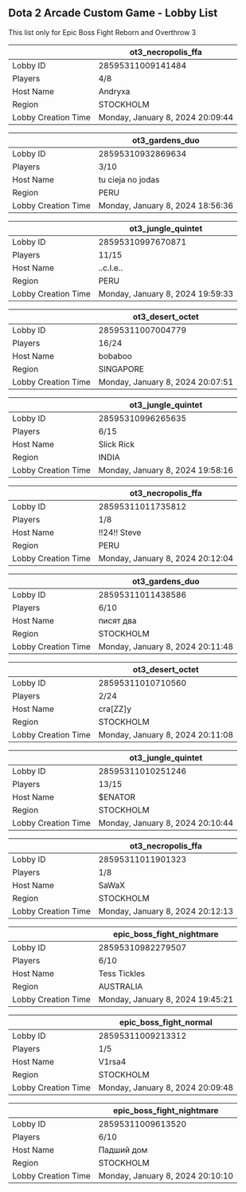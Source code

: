 ## Dota 2 Arcade Custom Game - Lobby List

This list only for Epic Boss Fight Reborn and Overthrow 3

|  | ot3_necropolis_ffa |
| ------ | ------ |
| Lobby ID | 28595311009141484 |
| Players | 4/8 |
| Host Name | Andryxa |
| Region | STOCKHOLM |
| Lobby Creation Time | Monday, January 8, 2024 20:09:44 |


|  | ot3_gardens_duo |
| ------ | ------ |
| Lobby ID | 28595310932869634 |
| Players | 3/10 |
| Host Name | tu cieja no jodas |
| Region | PERU |
| Lobby Creation Time | Monday, January 8, 2024 18:56:36 |


|  | ot3_jungle_quintet |
| ------ | ------ |
| Lobby ID | 28595310997670871 |
| Players | 11/15 |
| Host Name | ..c.I.e.. |
| Region | PERU |
| Lobby Creation Time | Monday, January 8, 2024 19:59:33 |


|  | ot3_desert_octet |
| ------ | ------ |
| Lobby ID | 28595311007004779 |
| Players | 16/24 |
| Host Name | bobaboo |
| Region | SINGAPORE |
| Lobby Creation Time | Monday, January 8, 2024 20:07:51 |


|  | ot3_jungle_quintet |
| ------ | ------ |
| Lobby ID | 28595310996265635 |
| Players | 6/15 |
| Host Name | Slick Rick |
| Region | INDIA |
| Lobby Creation Time | Monday, January 8, 2024 19:58:16 |


|  | ot3_necropolis_ffa |
| ------ | ------ |
| Lobby ID | 28595311011735812 |
| Players | 1/8 |
| Host Name | !!24!! Steve |
| Region | PERU |
| Lobby Creation Time | Monday, January 8, 2024 20:12:04 |


|  | ot3_gardens_duo |
| ------ | ------ |
| Lobby ID | 28595311011438586 |
| Players | 6/10 |
| Host Name | писят два |
| Region | STOCKHOLM |
| Lobby Creation Time | Monday, January 8, 2024 20:11:48 |


|  | ot3_desert_octet |
| ------ | ------ |
| Lobby ID | 28595311010710560 |
| Players | 2/24 |
| Host Name | cra[ZZ]y |
| Region | STOCKHOLM |
| Lobby Creation Time | Monday, January 8, 2024 20:11:08 |


|  | ot3_jungle_quintet |
| ------ | ------ |
| Lobby ID | 28595311010251246 |
| Players | 13/15 |
| Host Name | $ENATOR |
| Region | STOCKHOLM |
| Lobby Creation Time | Monday, January 8, 2024 20:10:44 |


|  | ot3_necropolis_ffa |
| ------ | ------ |
| Lobby ID | 28595311011901323 |
| Players | 1/8 |
| Host Name | SaWaX |
| Region | STOCKHOLM |
| Lobby Creation Time | Monday, January 8, 2024 20:12:13 |


|  | epic_boss_fight_nightmare |
| ------ | ------ |
| Lobby ID | 28595310982279507 |
| Players | 6/10 |
| Host Name | Tess Tickles |
| Region | AUSTRALIA |
| Lobby Creation Time | Monday, January 8, 2024 19:45:21 |


|  | epic_boss_fight_normal |
| ------ | ------ |
| Lobby ID | 28595311009213312 |
| Players | 1/5 |
| Host Name | V1rsa4 |
| Region | STOCKHOLM |
| Lobby Creation Time | Monday, January 8, 2024 20:09:48 |


|  | epic_boss_fight_nightmare |
| ------ | ------ |
| Lobby ID | 28595311009613520 |
| Players | 6/10 |
| Host Name | Падший дом |
| Region | STOCKHOLM |
| Lobby Creation Time | Monday, January 8, 2024 20:10:10 |


